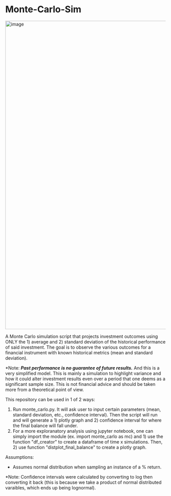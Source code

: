# Monte-Carlo-Sim

<img width="968" alt="image" src="https://user-images.githubusercontent.com/16807446/88862501-75520880-d1ce-11ea-993b-917cbdb767c6.png">

A Monte Carlo simulation script that projects investment outcomes using ONLY the 1) average and 2) standard deviation of the historical performance of said investment. The goal is to observe the various outcomes for a financial instrument with known historical metrics (mean and standard deviation). 

*Note: ***Past performance is no guarantee of future results.***  And this is a very simplified model. This is mainly a simulation to highlight variance and how it could alter investment results even over a period that one deems as a significant sample size.  This is not financial advice and should be taken more from a theoretical point of view. 

This repository can be used in 1 of 2 ways:
1. Run monte_carlo.py.  It will ask user to input certain parameters (mean, standard deviation, etc., confidence interval).  Then the script will run and will generate a 1) plotly graph and 2) confidence interval for where the final balance will fall under. 
2. For a more exploranatory analysis using jupyter notebook, one can simply import the module (ex. import monte_carlo as mc) and 1) use the function "df_creator" to create a dataframe of time x simulations. Then, 2) use function "distplot_final_balance" to create a plotly graph. 


Assumptions:
- Assumes normal distribution when sampling an instance of a % return. 

*Note: Confidence intervals were calculated by converting to log then converting it back (this is because we take a product of normal distributed varaibles, which ends up being lognormal). 

